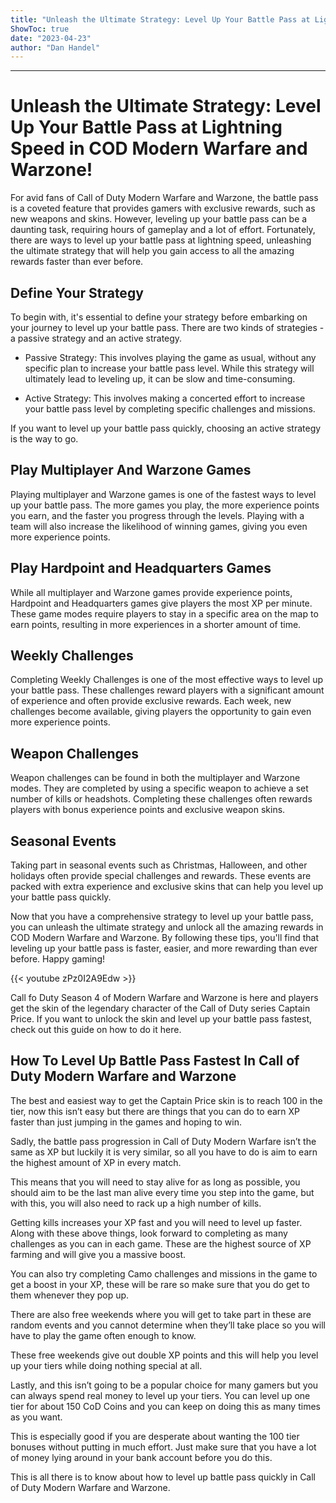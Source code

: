```yaml
---
title: "Unleash the Ultimate Strategy: Level Up Your Battle Pass at Lightning Speed in COD Modern Warfare and Warzone!"
ShowToc: true 
date: "2023-04-23"
author: "Dan Handel"
---
```

*****
# Unleash the Ultimate Strategy: Level Up Your Battle Pass at Lightning Speed in COD Modern Warfare and Warzone!

For avid fans of Call of Duty Modern Warfare and Warzone, the battle pass is a coveted feature that provides gamers with exclusive rewards, such as new weapons and skins. However, leveling up your battle pass can be a daunting task, requiring hours of gameplay and a lot of effort. Fortunately, there are ways to level up your battle pass at lightning speed, unleashing the ultimate strategy that will help you gain access to all the amazing rewards faster than ever before.

## Define Your Strategy

To begin with, it's essential to define your strategy before embarking on your journey to level up your battle pass. There are two kinds of strategies - a passive strategy and an active strategy.

- Passive Strategy: This involves playing the game as usual, without any specific plan to increase your battle pass level. While this strategy will ultimately lead to leveling up, it can be slow and time-consuming.

- Active Strategy: This involves making a concerted effort to increase your battle pass level by completing specific challenges and missions.

If you want to level up your battle pass quickly, choosing an active strategy is the way to go.

## Play Multiplayer And Warzone Games

Playing multiplayer and Warzone games is one of the fastest ways to level up your battle pass. The more games you play, the more experience points you earn, and the faster you progress through the levels. Playing with a team will also increase the likelihood of winning games, giving you even more experience points.

## Play Hardpoint and Headquarters Games

While all multiplayer and Warzone games provide experience points, Hardpoint and Headquarters games give players the most XP per minute. These game modes require players to stay in a specific area on the map to earn points, resulting in more experiences in a shorter amount of time.

## Weekly Challenges

Completing Weekly Challenges is one of the most effective ways to level up your battle pass. These challenges reward players with a significant amount of experience and often provide exclusive rewards. Each week, new challenges become available, giving players the opportunity to gain even more experience points.

## Weapon Challenges

Weapon challenges can be found in both the multiplayer and Warzone modes. They are completed by using a specific weapon to achieve a set number of kills or headshots. Completing these challenges often rewards players with bonus experience points and exclusive weapon skins.

## Seasonal Events

Taking part in seasonal events such as Christmas, Halloween, and other holidays often provide special challenges and rewards. These events are packed with extra experience and exclusive skins that can help you level up your battle pass quickly.

Now that you have a comprehensive strategy to level up your battle pass, you can unleash the ultimate strategy and unlock all the amazing rewards in COD Modern Warfare and Warzone. By following these tips, you'll find that leveling up your battle pass is faster, easier, and more rewarding than ever before. Happy gaming!

{{< youtube zPz0I2A9Edw >}} 



Call fo Duty Season 4 of Modern Warfare and Warzone is here and players get the skin of the legendary character of the Call of Duty series Captain Price. If you want to unlock the skin and level up your battle pass fastest, check out this guide on how to do it here.
 
## How To Level Up Battle Pass Fastest In Call of Duty Modern Warfare and Warzone
 
The best and easiest way to get the Captain Price skin is to reach 100 in the tier, now this isn’t easy but there are things that you can do to earn XP faster than just jumping in the games and hoping to win.
 
Sadly, the battle pass progression in Call of Duty Modern Warfare isn’t the same as XP but luckily it is very similar, so all you have to do is aim to earn the highest amount of XP in every match.
 
This means that you will need to stay alive for as long as possible, you should aim to be the last man alive every time you step into the game, but with this, you will also need to rack up a high number of kills.
 
Getting kills increases your XP fast and you will need to level up faster. Along with these above things, look forward to completing as many challenges as you can in each game. These are the highest source of XP farming and will give you a massive boost.
 
You can also try completing Camo challenges and missions in the game to get a boost in your XP, these will be rare so make sure that you do get to them whenever they pop up.
 
There are also free weekends where you will get to take part in these are random events and you cannot determine when they’ll take place so you will have to play the game often enough to know.
 
These free weekends give out double XP points and this will help you level up your tiers while doing nothing special at all.
 
Lastly, and this isn’t going to be a popular choice for many gamers but you can always spend real money to level up your tiers. You can level up one tier for about 150 CoD Coins and you can keep on doing this as many times as you want.
 
This is especially good if you are desperate about wanting the 100 tier bonuses without putting in much effort. Just make sure that you have a lot of money lying around in your bank account before you do this.
 
This is all there is to know about how to level up battle pass quickly in Call of Duty Modern Warfare and Warzone.




